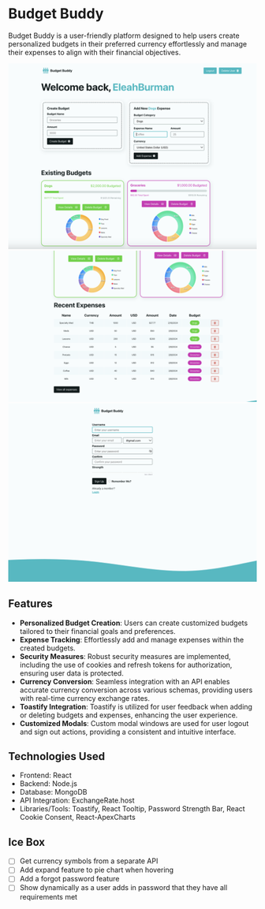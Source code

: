 # Budget Buddy

Budget Buddy is a user-friendly platform designed to help users create personalized budgets in their preferred currency effortlessly and manage their expenses to align with their financial objectives.

![Budget Buddy Screenshot 1](./public/bb-ss1.png)
![Budget Buddy Screenshot 2](./public/bb-ss2.png)
![Budget Buddy Screenshot 3](./public/bb-ss3.png)

## Features

- **Personalized Budget Creation**: Users can create customized budgets tailored to their financial goals and preferences.
- **Expense Tracking**: Effortlessly add and manage expenses within the created budgets.
- **Security Measures**: Robust security measures are implemented, including the use of cookies and refresh tokens for authorization, ensuring user data is protected.
- **Currency Conversion**: Seamless integration with an API enables accurate currency conversion across various schemas, providing users with real-time currency exchange rates.
- **Toastify Integration**: Toastify is utilized for user feedback when adding or deleting budgets and expenses, enhancing the user experience.
- **Customized Modals**: Custom modal windows are used for user logout and sign out actions, providing a consistent and intuitive interface.

## Technologies Used

- Frontend: React
- Backend: Node.js
- Database: MongoDB
- API Integration: ExchangeRate.host
- Libraries/Tools: Toastify, React Tooltip, Password Strength Bar, React Cookie Consent, React-ApexCharts

## Ice Box
- [ ] Get currency symbols from a separate API
- [ ] Add expand feature to pie chart when hovering
- [ ] Add a forgot password feature
- [ ] Show dynamically as a user adds in password that they have all requirements met
